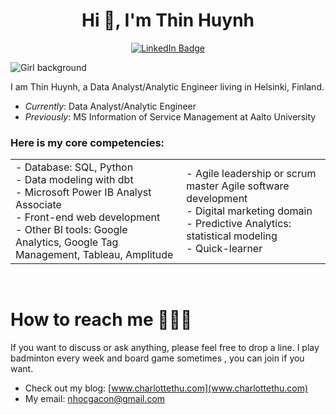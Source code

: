 
<!--
**Susanhuynh/Susanhuynh** is a ✨ _special_ ✨ repository because its `README.md` (this file) appears on your GitHub profile.

Here are some ideas to get you started:

- 🔭 I’m currently working on ...
- 🌱 I’m currently learning ...
- 👯 I’m looking to collaborate on ...
- 🤔 I’m looking for help with ...
- 💬 Ask me about ...
- 📫 How to reach me: ...
- 😄 Pronouns: ...
- ⚡ Fun fact: ...
-->
<h1 align="center">Hi 👋, I'm Thin Huynh </h1>

<div align="center">
  <a href="https://www.linkedin.com/in/thinhuynh/">
    <img src="https://img.shields.io/badge/LinkedIn-blue?style=for-the-badge&logo=linkedin&logoColor=white" alt="LinkedIn Badge"/>
  </a>
</div>

![Girl background](https://user-images.githubusercontent.com/10942817/236003665-adcb2de2-509d-42be-ba57-e5c5c030e969.png)

I am Thin Huynh, a Data Analyst/Analytic Engineer living in Helsinki, Finland.

- *Currently*: Data Analyst/Analytic Engineer
- *Previously*: MS Information of Service Management at Aalto University

### Here is my core competencies: 
<table border="0">

 <tr>
   <td>- Database: SQL, Python </br>
       - Data modeling with dbt </br>
       - Microsoft Power IB Analyst Associate </br>
       - Front-end web development </br>
       - Other BI tools: Google Analytics, Google Tag Management, Tableau, Amplitude
   </td>
   <td>- Agile leadership or scrum master Agile software development </br>
       - Digital marketing domain </br>
       - Predictive Analytics: statistical modeling </br>
       - Quick-learner
   </td>
 </tr>
</table>

</br>
<h1> How to reach me 🧘🏻‍♀️ </h1>
If you want to discuss or ask anything, please feel free to drop a line. I play badminton every week and board game sometimes , you can join if you want. 

- Check out my blog: [www.charlottethu.com](www.charlottethu.com)
- My email: nhocgacon@gmail.com






